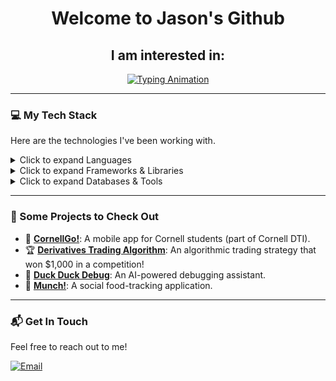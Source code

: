 <div align="center">
  
# Welcome to Jason's Github

## I am interested in:
  
<a href="https://git.io/typing-svg">
  <img src="https://readme-typing-svg.herokuapp.com?font=Space+Grotesk&size=24&pause=1000&color=0096FF&center=true&vCenter=true&width=435&lines=Fullstack+Development;AI%2FML+Engineering;Quantitative+Trading;Quantitative+Research" alt="Typing Animation" />
</a>
  
</div>

---

### 💻 My Tech Stack

Here are the technologies I've been working with.

<details>
  <summary>Click to expand Languages</summary>
  <p align="left">
    <img src="https://img.shields.io/badge/Java-ED8B00?style=for-the-badge&logo=openjdk&logoColor=white" alt="Java">
    <img src="https://img.shields.io/badge/Python-3776AB?style=for-the-badge&logo=python&logoColor=white" alt="Python">
    <img src="https://img.shields.io/badge/R-276DC3?style=for-the-badge&logo=r&logoColor=white" alt="R">
    <img src="https://img.shields.io/badge/JavaScript-F7DF1E?style=for-the-badge&logo=javascript&logoColor=black" alt="JavaScript">
    <img src="https://img.shields.io/badge/TypeScript-3178C6?style=for-the-badge&logo=typescript&logoColor=white" alt="TypeScript">
    <img src="https://img.shields.io/badge/HTML5-E34F26?style=for-the-badge&logo=html5&logoColor=white" alt="HTML">
    <img src="https://img.shields.io/badge/CSS3-1572B6?style=for-the-badge&logo=css3&logoColor=white" alt="CSS">
    <img src="https://img.shields.io/badge/SQL-025E8C?style=for-the-badge&logo=postgresql&logoColor=white" alt="SQL">
    <img src="https://img.shields.io/badge/OCaml-EC6813?style=for-the-badge&logo=ocaml&logoColor=white" alt="OCaml">
    <img src="https://img.shields.io/badge/C%2B%2B-00599C?style=for-the-badge&logo=cplusplus&logoColor=white" alt="C++">
    <img src="https://img.shields.io/badge/C-A8B9CC?style=for-the-badge&logo=c&logoColor=black" alt="C">
    <img src="https://img.shields.io/badge/Dart-0175C2?style=for-the-badge&logo=dart&logoColor=white" alt="Dart">
  </p>
</details>

<details>
  <summary>Click to expand Frameworks & Libraries</summary>
  <p align="left">
    <img src="https://img.shields.io/badge/React-20232A?style=for-the-badge&logo=react&logoColor=61DAFB" alt="React">
    <img src="https://img.shields.io/badge/React_Native-20232A?style=for-the-badge&logo=react&logoColor=61DAFB" alt="React Native">
    <img src="https://img.shields.io/badge/Node.js-339933?style=for-the-badge&logo=nodedotjs&logoColor=white" alt="Node.js">
    <img src="https://img.shields.io/badge/Express.js-000000?style=for-the-badge&logo=express&logoColor=white" alt="Express">
    <img src="https://img.shields.io/badge/NestJS-E0234E?style=for-the-badge&logo=nestjs&logoColor=white" alt="NestJS">
    <img src="https://img.shields.io/badge/Flask-000000?style=for-the-badge&logo=flask&logoColor=white" alt="Flask">
    <img src="https://img.shields.io/badge/PyTorch-EE4C2C?style=for-the-badge&logo=pytorch&logoColor=white" alt="PyTorch">
    <img src="https://img.shields.io/badge/TensorFlow-FF6F00?style=for-the-badge&logo=tensorflow&logoColor=white" alt="TensorFlow">
    <img src="https://img.shields.io/badge/Flutter-02569B?style=for-the-badge&logo=flutter&logoColor=white" alt="Flutter">
  </p>
</details>

<details>
  <summary>Click to expand Databases & Tools</summary>
  <p align="left">
    <img src="https://img.shields.io/badge/PostgreSQL-4169E1?style=for-the-badge&logo=postgresql&logoColor=white" alt="PostgreSQL">
    <img src="https://img.shields.io/badge/MongoDB-47A248?style=for-the-badge&logo=mongodb&logoColor=white" alt="MongoDB">
    <img src="https://img.shields.io/badge/MySQL-4479A1?style=for-the-badge&logo=mysql&logoColor=white" alt="MySQL">
    <img src="https://img.shields.io/badge/GraphQL-E10098?style=for-the-badge&logo=graphql&logoColor=white" alt="GraphQL">
    <img src="https://img.shields.io/badge/Git-F05032?style=for-the-badge&logo=git&logoColor=white" alt="Git">
    <img src="https://img.shields.io/badge/Postman-FF6C37?style=for-the-badge&logo=postman&logoColor=white" alt="Postman">
    <img src="https://img.shields.io/badge/Unix-000000?style=for-the-badge&logo=linux&logoColor=white" alt="Unix">
  </p>
</details>

---

### 🚀 Some Projects to Check Out

* 🚌 **[CornellGo!](https://github.com/cornell-dti/cornell-go)**: A mobile app for Cornell students (part of Cornell DTI).
* 🏆 **[Derivatives Trading Algorithm](https://github.com/jjasonguo/ctc-derivatives-case)**: An algorithmic trading strategy that won $1,000 in a competition!
* 🦆 **[Duck Duck Debug](https://github.com/AndrewG828/Duck_Duck_Debug)**: An AI-powered debugging assistant.
* 🍔 **[Munch!](https://github.com/yufanhao/munch-backend)**: A social food-tracking application.

---

### 📬 Get In Touch

Feel free to reach out to me!

<p align="left">
  <a href="mailto:jhg294@cornell.edu">
    <img src="https://img.shields.io/badge/Email-D14836?style=for-the-badge&logo=gmail&logoColor=white" alt="Email">
  </a>
  <a href="https://www.linkedin.com/in/jason-guo-b17623272/>
    <img src="https://img.shields.io/badge/LinkedIn-0077B5?style=for-the-badge&logo=linkedin&logoColor=white" alt="LinkedIn">
  </a>
</p>
